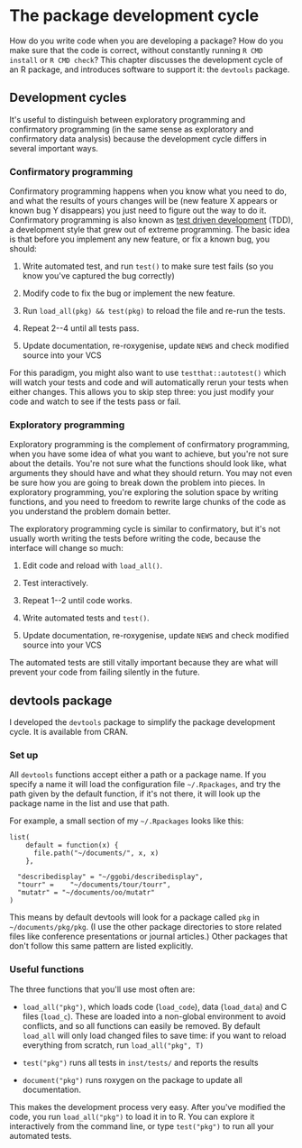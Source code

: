 # The package development cycle

How do you write code when you are developing a package? How do you make sure that the code is correct, without constantly running `R CMD install` or `R CMD check`? This chapter discusses the development cycle of an R package, and introduces software to support it: the `devtools` package.

## Development cycles

It's useful to distinguish between exploratory programming and confirmatory programming (in the same sense as exploratory and confirmatory data analysis) because the development cycle differs in several important ways.

### Confirmatory programming

Confirmatory programming happens when you know what you need to do, and what the results of yours changes will be (new feature X appears or known bug Y disappears) you just need to figure out the way to do it. Confirmatory programming is also known as [test driven development][tdd] (TDD), a development style that grew out of extreme programming. The basic idea is that before you implement any new feature, or fix a known bug, you should:

1. Write automated test, and run `test()` to make sure test fails (so you know
   you've captured the bug correctly)

2. Modify code to fix the bug or implement the new feature.

3. Run `load_all(pkg) && test(pkg)` to reload the file and re-run the tests.

4. Repeat 2--4 until all tests pass.

5. Update documentation, re-roxygenise, update `NEWS` and check modified source into your VCS

For this paradigm, you might also want to use `testthat::autotest()` which will watch your tests and code and will automatically rerun your tests when either changes. This allows you to skip step three: you just modify your code and watch to see if the tests pass or fail.

### Exploratory programming

Exploratory programming is the complement of confirmatory programming, when you have some idea of what you want to achieve, but you're not sure about the details. You're not sure what the functions should look like, what arguments they should have and what they should return. You may not even be sure how you are going to break down the problem into pieces. In exploratory programming, you're exploring the solution space by writing functions, and you need to freedom to rewrite large chunks of the code as you understand the problem domain better.

The exploratory programming cycle is similar to confirmatory, but it's not usually worth writing the tests before writing the code, because the interface will change so much:

1. Edit code and reload with `load_all()`.

2. Test interactively.

3. Repeat 1--2 until code works.

4. Write automated tests and `test()`.

5. Update documentation, re-roxygenise, update `NEWS` and check modified source into your VCS

The automated tests are still vitally important because they are what will prevent your code from failing silently in the future.

## devtools package

I developed the `devtools` package to simplify the package development cycle. It is available from CRAN.

### Set up

All `devtools` functions accept either a path or a package name. If you specify a name it will load the configuration file `~/.Rpackages`, and try the path given by the default function, if it's not there, it will look up the package name in the list and use that path.  

For example, a small section of my `~/.Rpackages` looks like this:

    list(
        default = function(x) {
          file.path("~/documents/", x, x)
        }, 

      "describedisplay" = "~/ggobi/describedisplay",
      "tourr" =    "~/documents/tour/tourr", 
      "mutatr" = "~/documents/oo/mutatr"
    )

This means by default devtools will look for a package called `pkg` in `~/documents/pkg/pkg`. (I use the other package directories to store related files like conference presentations or journal articles.) Other packages that don't follow this same pattern are listed explicitly.

### Useful functions

The three functions that you'll use most often are:

* `load_all("pkg")`, which loads code (`load_code`), data (`load_data`) and C
  files (`load_c`). These are loaded into a non-global environment to avoid
  conflicts, and so all functions can easily be removed. By default `load_all`
  will only load changed files to save time: if you want to reload
  everything from scratch, run `load_all("pkg", T)`

* `test("pkg")` runs all tests in `inst/tests/` and reports the results

* `document("pkg")` runs roxygen on the package to update all documentation.

This makes the development process very easy. After you've modified the code, you run `load_all("pkg")` to load it in to R. You can explore it interactively from the command line, or type `test("pkg")` to run all your automated tests.

[devtools-down]:https://github.com/hadley/devtools/tarball/master
[tdd]:http://en.wikipedia.org/wiki/Test-driven_development
